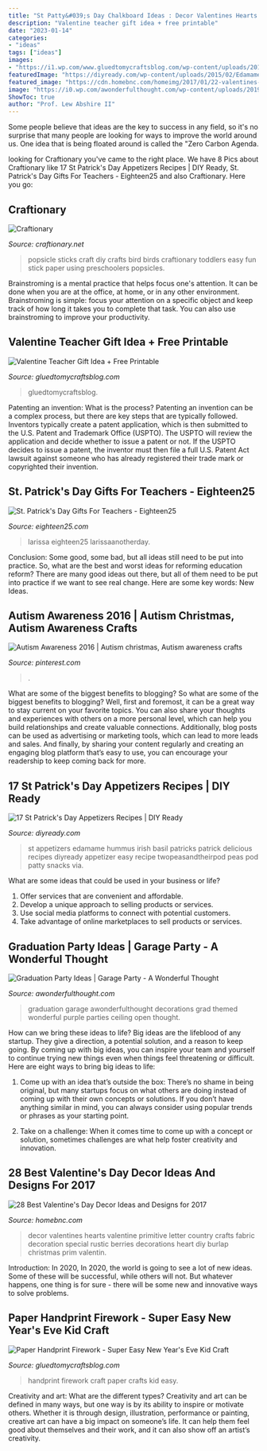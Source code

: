 ```yaml
---
title: "St Patty&#039;s Day Chalkboard Ideas : Decor Valentines Hearts Valentine Primitive Letter Country Crafts Fabric Decoration Special Rustic Berries Decorations Heart Diy Burlap Christmas Prim Valentin"
description: "Valentine teacher gift idea + free printable"
date: "2023-01-14"
categories:
- "ideas"
tags: ["ideas"]
images:
- "https://i1.wp.com/www.gluedtomycraftsblog.com/wp-content/uploads/2017/12/paper-handprint-firework-kid-craft-1.jpg?fit=1000%2C667&amp;ssl=1"
featuredImage: "https://diyready.com/wp-content/uploads/2015/02/Edamame-Basil-Hummus-6.jpg"
featured_image: "https://cdn.homebnc.com/homeimg/2017/01/22-valentines-day-decor-ideas-homebnc.jpg"
image: "https://i0.wp.com/awonderfulthought.com/wp-content/uploads/2019/06/Graduation-Party-Ideas-Garage-Party-awonderfulthought.com-13.jpg?fit=1500%2C1000&amp;ssl=1"
ShowToc: true
author: "Prof. Lew Abshire II"
---
```



Some people believe that ideas are the key to success in any field, so it's no surprise that many people are looking for ways to improve the world around us. One idea that is being floated around is called the "Zero Carbon Agenda.

	

		
looking for Craftionary you've came to the right place. We have 8 Pics about Craftionary like 17 St Patrick&#039;s Day Appetizers Recipes | DIY Ready, St. Patrick&#039;s Day Gifts For Teachers - Eighteen25 and also Craftionary. Here you go:
		
    
## Craftionary

<img loading=lazy src="http://www.craftionary.net/wp-content/uploads/2016/01/DIY-popsicle-sticks-birds.jpg" onerror="this.onerror=null;this.src='https://tse3.mm.bing.net/th?id=OIP.Vq6uXffdcfJ0JrkYyIjmQwHaKj&amp;pid=15.1';" alt="Craftionary">

_Source: craftionary.net_

>popsicle sticks craft diy crafts bird birds craftionary toddlers easy fun stick paper using preschoolers popsicles. 

	

Brainstroming is a mental practice that helps focus one's attention. It can be done when you are at the office, at home, or in any other environment. Brainstroming is simple: focus your attention on a specific object and keep track of how long it takes you to complete that task. You can also use brainstroming to improve your productivity.

    
## Valentine Teacher Gift Idea + Free Printable

<img loading=lazy src="https://www.gluedtomycraftsblog.com/wp-content/uploads/2015/01/valentine_teacher_gift-2.jpg" onerror="this.onerror=null;this.src='https://tse4.mm.bing.net/th?id=OIP.8LCt3Meciwbe8_00IQUGVgHaE8&amp;pid=15.1';" alt="Valentine Teacher Gift Idea + Free Printable">

_Source: gluedtomycraftsblog.com_

>gluedtomycraftsblog. 

	

Patenting an invention: What is the process?
Patenting an invention can be a complex process, but there are key steps that are typically followed. Inventors typically create a patent application, which is then submitted to the U.S. Patent and Trademark Office (USPTO). The USPTO will review the application and decide whether to issue a patent or not. If the USPTO decides to issue a patent, the inventor must then file a full U.S. Patent Act lawsuit against someone who has already registered their trade mark or copyrighted their invention.

    
## St. Patrick&#039;s Day Gifts For Teachers - Eighteen25

<img loading=lazy src="https://eighteen25.com/wp-content/uploads/2017/02/spt-St.-Patricks-Teacher-Appreciation.jpg" onerror="this.onerror=null;this.src='https://tse2.mm.bing.net/th?id=OIP.wRRDJfweZlynDdM81X1ZyAHaLG&amp;pid=15.1';" alt="St. Patrick&#039;s Day Gifts For Teachers - Eighteen25">

_Source: eighteen25.com_

>larissa eighteen25 larissaanotherday. 

	

Conclusion: Some good, some bad, but all ideas still need to be put into practice.
So, what are the best and worst ideas for reforming education reform? There are many good ideas out there, but all of them need to be put into practice if we want to see real change. Here are some key words: New Ideas.

    
## Autism Awareness 2016 | Autism Christmas, Autism Awareness Crafts

<img loading=lazy src="https://i.pinimg.com/originals/19/57/f4/1957f47a7bd3eea1cd4975c69bac37ff.jpg" onerror="this.onerror=null;this.src='https://tse1.mm.bing.net/th?id=OIP.tY-o6g90Z0l5GKvsJnwVFgHaNK&amp;pid=15.1';" alt="Autism Awareness 2016 | Autism christmas, Autism awareness crafts">

_Source: pinterest.com_

>. 

	

What are some of the biggest benefits to blogging?
So what are some of the biggest benefits to blogging? Well, first and foremost, it can be a great way to stay current on your favorite topics. You can also share your thoughts and experiences with others on a more personal level, which can help you build relationships and create valuable connections. Additionally, blog posts can be used as advertising or marketing tools, which can lead to more leads and sales. And finally, by sharing your content regularly and creating an engaging blog platform that’s easy to use, you can encourage your readership to keep coming back for more.

    
## 17 St Patrick&#039;s Day Appetizers Recipes | DIY Ready

<img loading=lazy src="https://diyready.com/wp-content/uploads/2015/02/Edamame-Basil-Hummus-6.jpg" onerror="this.onerror=null;this.src='https://tse1.mm.bing.net/th?id=OIP.hU8sVNppcVflYnZ3OlB9eAHaLH&amp;pid=15.1';" alt="17 St Patrick&#039;s Day Appetizers Recipes | DIY Ready">

_Source: diyready.com_

>st appetizers edamame hummus irish basil patricks patrick delicious recipes diyready appetizer easy recipe twopeasandtheirpod peas pod patty snacks via. 

	

What are some ideas that could be used in your business or life?
1. Offer services that are convenient and affordable.
2. Develop a unique approach to selling products or services.
3. Use social media platforms to connect with potential customers. 
4. Take advantage of online marketplaces to sell products or services.

    
## Graduation Party Ideas | Garage Party - A Wonderful Thought

<img loading=lazy src="https://i0.wp.com/awonderfulthought.com/wp-content/uploads/2019/06/Graduation-Party-Ideas-Garage-Party-awonderfulthought.com-13.jpg?fit=1500%2C1000&amp;ssl=1" onerror="this.onerror=null;this.src='https://tse1.mm.bing.net/th?id=OIP.1f4p2cfjC7__06eHJgsUcwHaE8&amp;pid=15.1';" alt="Graduation Party Ideas | Garage Party - A Wonderful Thought">

_Source: awonderfulthought.com_

>graduation garage awonderfulthought decorations grad themed wonderful purple parties ceiling open thought. 

	

How can we bring these ideas to life?
Big ideas are the lifeblood of any startup. They give a direction, a potential solution, and a reason to keep going. By coming up with big ideas, you can inspire your team and yourself to continue trying new things even when things feel threatening or difficult. Here are eight ways to bring big ideas to life:
1. Come up with an idea that’s outside the box: There’s no shame in being original, but many startups focus on what others are doing instead of coming up with their own concepts or solutions. If you don’t have anything similar in mind, you can always consider using popular trends or phrases as your starting point.

2. Take on a challenge: When it comes time to come up with a concept or solution, sometimes challenges are what help foster creativity and innovation.

    
## 28 Best Valentine&#039;s Day Decor Ideas And Designs For 2017

<img loading=lazy src="https://cdn.homebnc.com/homeimg/2017/01/22-valentines-day-decor-ideas-homebnc.jpg" onerror="this.onerror=null;this.src='https://tse1.mm.bing.net/th?id=OIP.ffXB1XK1fACOgSbPWVL71wHaFj&amp;pid=15.1';" alt="28 Best Valentine&#039;s Day Decor Ideas and Designs for 2017">

_Source: homebnc.com_

>decor valentines hearts valentine primitive letter country crafts fabric decoration special rustic berries decorations heart diy burlap christmas prim valentin. 

	

Introduction: In 2020,
In 2020, the world is going to see a lot of new ideas. Some of these will be successful, while others will not. But whatever happens, one thing is for sure - there will be some new and innovative ways to solve problems.

    
## Paper Handprint Firework - Super Easy New Year&#039;s Eve Kid Craft

<img loading=lazy src="https://i1.wp.com/www.gluedtomycraftsblog.com/wp-content/uploads/2017/12/paper-handprint-firework-kid-craft-1.jpg?fit=1000%2C667&amp;ssl=1" onerror="this.onerror=null;this.src='https://tse1.mm.bing.net/th?id=OIP.B0tdPi7sv_5VZnfxgCwgtAHaE8&amp;pid=15.1';" alt="Paper Handprint Firework - Super Easy New Year&#039;s Eve Kid Craft">

_Source: gluedtomycraftsblog.com_

>handprint firework craft paper crafts kid easy. 

	

Creativity and art: What are the different types?
Creativity and art can be defined in many ways, but one way is by its ability to inspire or motivate others. Whether it is through design, illustration, performance or painting, creative art can have a big impact on someone’s life. It can help them feel good about themselves and their work, and it can also show off an artist’s creativity.

